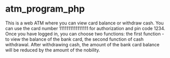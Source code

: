 # atm_program_php
This is a web ATM where you can view card balance or withdraw cash.
You can use the card number 1111111111111111 for authorization and pin code 1234. 
Once you have logged in, you can choose two functions: the first function - to view the balance of the bank card, the second function of cash withdrawal. 
After withdrawing cash, the amount of the bank card balance will be reduced by the amount of the nobility.
